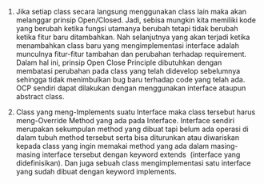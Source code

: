 1. Jika setiap class secara langsung menggunakan class lain maka akan 
melanggar prinsip Open/Closed. Jadi, sebisa mungkin kita memiliki kode 
yang berubah ketika fungsi utamanya berubah tetapi tidak berubah ketika 
fitur baru ditambahkan. Nah selanjutnya yang akan terjadi ketika menambahkan 
class baru yang mengimplementasi interface adalah munculnya fitur-fitur 
tambahan dan perubahan terhadap requirement. Dalam hal ini, prinsip Open 
Close Principle dibutuhkan dengan membatasi perubahan pada class yang telah 
didevelop sebelumnya sehingga tidak menimbulkan bug baru terhadap code yang telah 
ada. OCP sendiri dapat dilakukan dengan menggunakan interface ataupun abstract class.

2. Class yang meng-Implements suatu Interface maka class tersebut harus 
meng-Override Method yang ada pada Interface. Interface sendiri merupakan 
sekumpulan method yang dibuat tapi belum ada operasi di dalam tubuh method 
tersebut serta bisa diturunkan atau diwariskan kepada class yang ingin memakai 
method yang ada dalam masing-masing interface tersebut dengan keyword extends 
(interface yang didefinisikan). Dan juga sebuah class mengimplementasi satu 
interface yang sudah dibuat dengan keyword implements.
